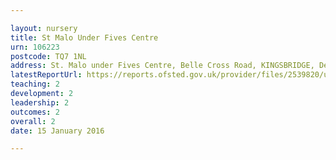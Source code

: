 ```yaml
---

layout: nursery
title: St Malo Under Fives Centre
urn: 106223
postcode: TQ7 1NL
address: St. Malo under Fives Centre, Belle Cross Road, KINGSBRIDGE, Devon, TQ7 1NL
latestReportUrl: https://reports.ofsted.gov.uk/provider/files/2539820/urn/106223.pdf
teaching: 2
development: 2
leadership: 2
outcomes: 2
overall: 2
date: 15 January 2016

---
```

